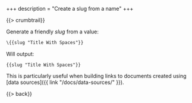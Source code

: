 +++
description = "Create a slug from a name"
+++

{{> crumbtrail}}

Generate a friendly *slug* from a value:

```handlebars
\{{slug "Title With Spaces"}}
```

Will output:

```
{{slug "Title With Spaces"}}
```

This is particularly useful when building links to documents created using [data sources]({{ link "/docs/data-sources/" }}).

{{> back}}

